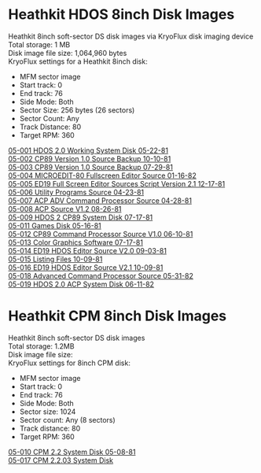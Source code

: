 
# Heathkit HDOS 8inch Disk Images

Heathkit 8inch soft-sector DS disk images via KryoFlux disk imaging device  
Total storage: 1 MB  
Disk image file size: 1,064,960 bytes  
KryoFlux settings for a Heathkit 8inch disk:  
- MFM sector image  
- Start track: 0
- End track: 76
- Side Mode: Both
- Sector Size: 256 bytes (26 sectors)
- Sector Count: Any
- Track Distance: 80
- Target RPM: 360

[05-001 HDOS 2.0 Working System Disk 05-22-81](https://drive.google.com/file/d/1syshHoYu9zlGVvcObm3bC7lkmQMOpGo3/view?usp=sharing)  
[05-002 CP89 Version 1.0 Source Backup 10-10-81](https://drive.google.com/file/d/1GQZTcBlmgoGNJNE-w1Nh9Fiq11nv1orZ/view?usp=sharing)  
[05-003 CP89 Version 1.0 Source Backup 07-29-81](https://drive.google.com/file/d/1PGyjcBUeVRWBmAbF1j1E48Z-rC2FSMtZ/view?usp=sharing)  
[05-004 MICROEDIT-80 Fullscreen Editor Source 01-16-82](https://drive.google.com/file/d/1r4p4oRZToZJN97k43WGySGWjvA44SLa1/view?usp=sharing)  
[05-005 ED19 Full Screen Editor Sources Script Version 2.1 12-17-81](https://drive.google.com/file/d/1YIuc7nShLZSyVmdAw6CDtAriD9r3Yykz/view?usp=sharing)  
[05-006 Utility Programs Source 04-23-81](https://drive.google.com/file/d/1eTbIjr4tBy3-5bdhEmHRthZTNOnTQD55/view?usp=sharing)  
[05-007 ACP ADV Command Processor Source 04-28-81](https://drive.google.com/file/d/1CXtcPNPYoPghRh91cN-rU1l0dGsAF3Fr/view?usp=sharing)  
[05-008 ACP Source V1.2 08-26-81](https://drive.google.com/file/d/13C2kXFhl4B6AXdJYIObB40c1cEKjex8M/view?usp=sharing)  
[05-009 HDOS 2 CP89 System Disk 07-17-81](https://drive.google.com/file/d/14rJHYwgiDDcXh5v6BbZqo-bum6mw0ZNi/view?usp=sharing)  
[05-011 Games Disk 05-16-81](https://drive.google.com/file/d/1wDHyONBHVfFuqlWzu3ScNFsRjT8-JM8g/view?usp=sharing)  
[05-012 CP89 Command Processor Source V1.0 06-10-81](https://drive.google.com/file/d/1iX3QJQN3wdXU3QmaXGmyRMXPad5I651E/view?usp=sharing)  
[05-013 Color Graphics Software 07-17-81](https://drive.google.com/file/d/1S8Rm5JAVty40njX1ckKkPBSaW9P7p8Mf/view?usp=sharing)  
[05-014 ED19 HDOS Editor Source V2.0 09-03-81](https://drive.google.com/file/d/1Hx3e-w4WlA_UCrUzmvacX6NdVggj36pX/view?usp=sharing)  
[05-015 Listing Files 10-09-81](https://drive.google.com/file/d/1Qy0KFp41MnL0_RPFocA_HR558M59mK3-/view?usp=sharing)  
[05-016 ED19 HDOS Editor Source V2.1 10-09-81](https://drive.google.com/file/d/1j4CII5XGLx4-lkSd3zgTWog6ms1MHNCL/view?usp=sharing)  
[05-018 Advanced Command Processor Source 05-31-82](https://drive.google.com/file/d/1YYbxCcqAlWm-npyJnWDf5SIm25bJYC8F/view?usp=sharing)  
[05-019 HDOS 2.0 ACP System Disk 06-11-82](https://drive.google.com/file/d/1YiDuOAmYUorJzcaRQDl5pEDVg85JZs1t/view?usp=sharing)  
  
# Heathkit CPM 8inch Disk Images
  
Heathkit 8inch soft-sector DS disk images  
Total storage: 1.2MB  
Disk image file size:  
KryoFlux settings for 8inch CPM disk:  
- MFM sector image
- Start track: 0
- End track: 76
- Side Mode: Both
- Sector size: 1024
- Sector count: Any (8 sectors)
- Track distance: 80
- Target RPM: 360
  
[05-010 CPM 2.2 System Disk 05-08-81](https://drive.google.com/file/d/1otA4kGqVBceXLcKkZIGrFM9fhx-8Xnks/view?usp=sharing)  
[05-017 CPM 2.2.03 System Disk](https://drive.google.com/file/d/1cHRIiwZau9n8vu7SL_vCLZZI8ZwW65Sz/view?usp=sharing)  
